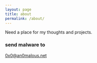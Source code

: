 ```yaml
---
layout: page
title: about
permalink: /about/
---
```


Need a place for my thoughts and projects.

### send malware to

[0x0@an0malous.net](mailto:0x0@an0malous.net)